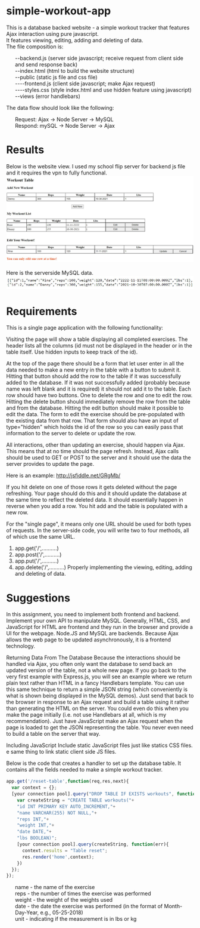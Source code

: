 # simple-workout-app

This is a database backed website - a simple workout tracker that features Ajax interaction using pure javascript.</br>
It features viewing, editing, adding and deleting of data.</br>
The file composition is:
<ul>
--backend.js (server side javascript; receive request from client side and send response back)</br>
--index.html (html to build the website structure)</br>
--public (static js file and css file)</br>
----frontend.js (client side javascript; make Ajax request)</br>
----styles.css (style index.html and use hidden feature using javascript)</br>
--views (error handlebars)</br>
</ul>

The data flow should look like the following:
<ul>
Request: Ajax -> Node Server -> MySQL</br>
Respond: mySQL -> Node Server -> Ajax</br>
</ul>

# Results
Below is the website view. I used my school flip server for backend js file and it requires the vpn to fully functional.
![](views/workout-app.jpg)
</br></br>
Here is the serverside MySQL data.
![](views/workout-app-serverside.jpg)

# Requirements
This is a single page application with the following functionality:

Visiting the page will show a table displaying all completed exercises. 
The header lists all the columns (id must not be displayed in the header or in the table itself. Use hidden inputs to keep track of the id).

At the top of the page there should be a form that let user enter in all the data needed to make a new entry in the table with a button to submit it. 
Hitting that button should add the row to the table if it was successfully added to the database. If it was not successfully added (probably because name was left blank and it is required) it should not add it to the table.
Each row should have two buttons. One to delete the row and one to edit the row. 
Hitting the delete button should immediately remove the row from the table and from the database.
Hitting the edit button should make it possible to edit the data. The form to edit the exercise should be pre-populated with the existing data from that row.
That form should also have an input of type="hidden" which holds the id of the row so you can easily pass that information to the server to delete or update the row.

All interactions, other than updating an exercise, should happen via Ajax. 
This means that at no time should the page refresh. Instead, Ajax calls should be used to GET or POST to the server and it should use the data the server provides to update the page. 

Here is an example: http://jsfiddle.net/GRgMb/

If you hit delete on one of those rows it gets deleted without the page refreshing. 
Your page should do this and it should update the database at the same time to reflect the deleted data. 
It should essentially happen in reverse when you add a row. You hit add and the table is populated with a new row.

For the "single page", it means only one URL should be used for both types of requests. 
In the server-side code, you will write two to four methods, all of which use the same URL. 
1) app.get('/',..........)
2) app.post('/',..........)
3) app.put('/',..........)
4) app.delete('/',..........)
Properly implementing the viewing, editing, adding and deleting of data.

# Suggestions
In this assignment, you need to implement both frontend and backend. Implement your own API to manipulate MySQL. 
Generally, HTML, CSS, and JavaScript for HTML are frontend and they run in the browser and provide a UI for the webpage. 
Node.JS and MySQL are backends. Because Ajax allows the web page to be updated asynchronously, it is a frontend technology.
 
Returning Data From The Database
Because the interactions should be handled via Ajax, you often only want the database to send back an updated version of the table, not a whole new page. 
If you go back to the very first example with Express.js, you will see an example where we return plain text rather than HTML in a fancy Handlebars template. You can use this same technique to return a simple JSON string (which conveniently is what is shown being displayed in the MySQL demos). Just send that back to the browser in response to an Ajax request and build a table using it rather than generating the HTML on the server.
You could even do this when you make the page initially (i.e. not use Handlebars at all, which is my recommendation). Just have JavaScript make an Ajax request when the page is loaded to get the JSON representing the table. You never even need to build a table on the server that way.

Including JavaScript
Include static JavaScript files just like statics CSS files. e same thing to link static client side JS files.

Below is the code that creates a handler to set up the database table. It contains all the fields needed to make a simple workout tracker.

```javascript
app.get('/reset-table',function(req,res,next){
  var context = {};
  [your connection pool].query("DROP TABLE IF EXISTS workouts", function(err){
    var createString = "CREATE TABLE workouts("+
    "id INT PRIMARY KEY AUTO_INCREMENT,"+
    "name VARCHAR(255) NOT NULL,"+
    "reps INT,"+
    "weight INT,"+
    "date DATE,"+
    "lbs BOOLEAN)";
    [your connection pool].query(createString, function(err){
      context.results = "Table reset";
      res.render('home',context);
    })
  });
});
```
<ul>
  name - the name of the exercise</br>
  reps - the number of times the exercise was performed</br>
  weight - the weight of the weights used</br>
  date - the date the exercise was performed (in the format of Month-Day-Year, e.g., 05-25-2018)</br>
  unit -  indicating if the measurement is in lbs or kg</br>
</ul>
